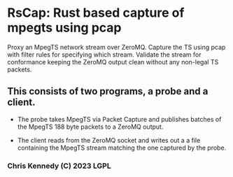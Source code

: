 # RsCap: Rust based capture of mpegts using pcap

Proxy an MpegTS network stream over ZeroMQ. Capture
the TS using pcap with filter rules for specifying
which stream. Validate the stream for conformance
keeping the ZeroMQ output clean without any non-legal
TS packets.

## This consists of two programs, a probe and a client.

- The probe takes MpegTS via Packet Capture and publishes
batches of the MpegTS 188 byte packets to a ZeroMQ output.

- The client reads from the ZeroMQ socket and writes out a
a file containing the MpegTS stream matching the one
captured by the probe.

### Chris Kennedy (C) 2023 LGPL

